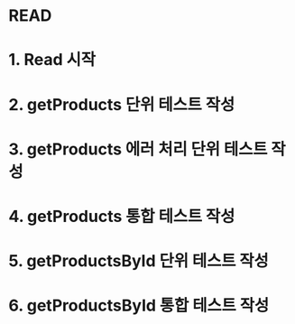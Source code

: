 # READ

# 1. Read 시작

# 2. getProducts 단위 테스트 작성

# 3. getProducts 에러 처리 단위 테스트 작성

# 4. getProducts 통합 테스트 작성

# 5. getProductsById 단위 테스트 작성

# 6. getProductsById 통합 테스트 작성
